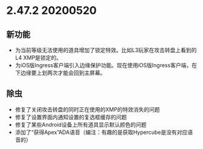 # 2.47.2 20200520

## 新功能

- 为当前等级无法使用的道具增加了锁定特效。比如L3玩家在攻击转盘上看到的L4 XMP是锁定的。
- 为iOS版Ingress客户端引入边缘保护功能。现在使用iOS版Ingress客户端，在下边缘要上划两次才能会回到主屏幕。

## 除虫

- 修复了关闭攻击转盘的同时正在使用的XMP的特效消失的问题
- 修复了设置界面内通知设置的复选框缓存的问题
- 修复了某些Android设备上所有道具显示默认颜色的问题
- 添加了“获得Apex”ADA语音（编注：有趣的是获取Hypercube是没有对应语音的）